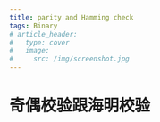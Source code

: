 ```yaml
---
title: parity and Hamming check
tags: Binary
# article_header:
#   type: cover
#   image:
#     src: /img/screenshot.jpg
---
```

# 奇偶校验跟海明校验
